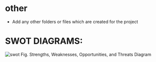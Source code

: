 # other

* Add any other folders or files which are created for the project

# SWOT DIAGRAMS:
![swot](https://user-images.githubusercontent.com/43140053/160280858-ce4ba033-5917-450c-927a-3476fb608962.png)
Fig.  Strengths, Weaknesses, Opportunities, and Threats Diagram
